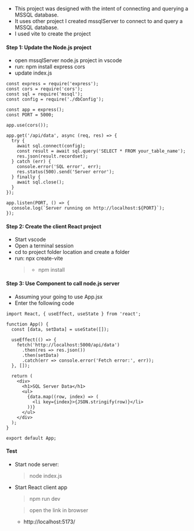 - This project was designed with the intent of connecting and querying a MSSQL database.  
- It uses other project I created mssqlServer to connect to and query a MSSQL database.  
- I used  vite to create the project

#### Step 1: Update the Node.js project
- open mssqlServer node.js project in vscode
- run: npm install express cors
- update index.js
```
const express = require('express');
const cors = require('cors');
const sql = require('mssql');
const config = require('./dbConfig');

const app = express();
const PORT = 5000;

app.use(cors());

app.get('/api/data', async (req, res) => {
  try {
    await sql.connect(config);
    const result = await sql.query('SELECT * FROM your_table_name');
    res.json(result.recordset);
  } catch (err) {
    console.error('SQL error', err);
    res.status(500).send('Server error');
  } finally {
    await sql.close();
  }
});

app.listen(PORT, () => {
  console.log(`Server running on http://localhost:${PORT}`);
});
```

#### Step 2: Create the client React project

- Start vscode
- Open a terminal session
- cd to project folder location and create a folder
- run: npx create-vite
    > - npm install

#### Step 3: Use Component to call node.js server
- Assuming your going to use App.jsx
- Enter the following code
```
import React, { useEffect, useState } from 'react';

function App() {
  const [data, setData] = useState([]);

  useEffect(() => {
    fetch('http://localhost:5000/api/data')
      .then(res => res.json())
      .then(setData)
      .catch(err => console.error('Fetch error:', err));
  }, []);

  return (
    <div>
      <h1>SQL Server Data</h1>
      <ul>
        {data.map((row, index) => (
          <li key={index}>{JSON.stringify(row)}</li>
        ))}
      </ul>
    </div>
  );
}

export default App;

```

#### Test
- Start node server:
    > node index.js
- Start React client app
    > npm run dev  

    > open the link in browser
    - http://localhost:5173/
